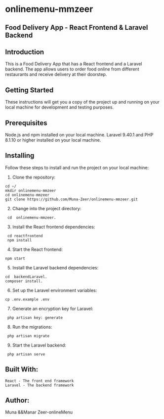 # onlinemenu-mmzeer

Food Delivery App - React Frontend & Laravel Backend
---
## Introduction 
This is a Food Delivery App that has a React frontend and a Laravel backend. The app allows users to order food online from different restaurants and receive delivery at their doorstep.

## Getting Started
These instructions will get you a copy of the project up and running on your local machine for development and testing purposes.

 ## Prerequisites
Node.js and npm installed on your local machine.
Laravel 9.40.1 and PHP 8.1.10 or higher installed on your local machine.

 ## Installing
Follow these steps to install and run the project on your local machine:

1.	Clone the repository:
```
cd ~/
mkdir onlinemenu-mmzeer
cd onlinemenu-mmzeer
git clone https://github.com/Muna-Zeer/onlinemenu-mmzeer.git
```
2.	Change into the project directory:
```
 cd  onlinemenu-mmzeer.
```
3. Install the React frontend dependencies:
```
 cd reactfrontend
 npm install
```            
4. Start the React frontend:
```
npm start
```
5. Install the Laravel backend dependencies:
```
cd  backendLaravel.
composer install.
```
6. Set up the Laravel environment variables:
```
cp .env.example .env
```
7. Generate an encryption key for Laravel:
```
 php artisan key: generate
```
8. Run the migrations:
```
 php artisan migrate
```
9. Start the Laravel backend:
```
 php artisan serve
```

## Built With:
```
React - The front end framework
Laravel - The backend framework
```
## Author:
Muna &&Manar Zeer-onlineMenu 


       
